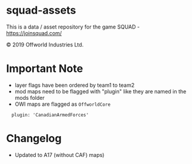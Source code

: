 # squad-assets

This is a data / asset repository for the game SQUAD - https://joinsquad.com/

© 2019 Offworld Industries Ltd.

# Important Note

- layer flags have been ordered by team1 to team2
- mod maps need to be flagged with "plugin" like they are named in the mods folder
- OWI maps are flagged as ```OffworldCore```

```
  plugin: 'CanadianArmedForces'
```

# Changelog

- Updated to A17 (without CAF) maps)

